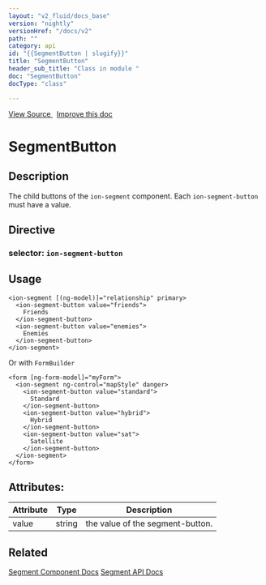 ```yaml
---
layout: "v2_fluid/docs_base"
version: "nightly"
versionHref: "/docs/v2"
path: ""
category: api
id: "{{SegmentButton | slugify}}"
title: "SegmentButton"
header_sub_title: "Class in module "
doc: "SegmentButton"
docType: "class"

---
```





<div class="improve-docs">
  <a href='http://github.com/driftyco/ionic2/tree/master/ionic/components/segment/segment.ts#L134'>
    View Source
  </a>
  &nbsp;
  <a href='http://github.com/driftyco/ionic2/edit/master/ionic/components/segment/segment.ts#L134'>
    Improve this doc
  </a>

</div>




<h1 class="api-title">


SegmentButton






</h1>






<h2>Description</h2>

<p>The child buttons of the <code>ion-segment</code> component. Each <code>ion-segment-button</code> must have a value.</p>


<h2>Directive</h2>
<h3>selector: <code>ion-segment-button</code></h3>

<h2>Usage</h2>

<pre><code class="lang-html">&lt;ion-segment [(ng-model)]=&quot;relationship&quot; primary&gt;
  &lt;ion-segment-button value=&quot;friends&quot;&gt;
    Friends
  &lt;/ion-segment-button&gt;
  &lt;ion-segment-button value=&quot;enemies&quot;&gt;
    Enemies
  &lt;/ion-segment-button&gt;
&lt;/ion-segment&gt;
</code></pre>
<p>Or with <code>FormBuilder</code></p>
<pre><code class="lang-html">&lt;form [ng-form-model]=&quot;myForm&quot;&gt;
  &lt;ion-segment ng-control=&quot;mapStyle&quot; danger&gt;
    &lt;ion-segment-button value=&quot;standard&quot;&gt;
      Standard
    &lt;/ion-segment-button&gt;
    &lt;ion-segment-button value=&quot;hybrid&quot;&gt;
      Hybrid
    &lt;/ion-segment-button&gt;
    &lt;ion-segment-button value=&quot;sat&quot;&gt;
      Satellite
    &lt;/ion-segment-button&gt;
  &lt;/ion-segment&gt;
&lt;/form&gt;
</code></pre>






<h2>Attributes:</h2>
<table class="table" style="margin:0;">
<thead>
<tr>
<th>Attribute</th>








<th>Type</th>


<th>Description</th>
</tr>
</thead>
<tbody>

<tr>
<td>
value
</td>


<td>
string
</td>


<td>
the value of the segment-button.
</td>
</tr>

</tbody>
</table>


<h2>Related</h2>

<a href='/docs/v2/components#segment'>Segment Component Docs</a>
<a href='/docs/v2/api/components/segment/Segment/'>Segment API Docs</a><!-- end content block -->


<!-- end body block -->

